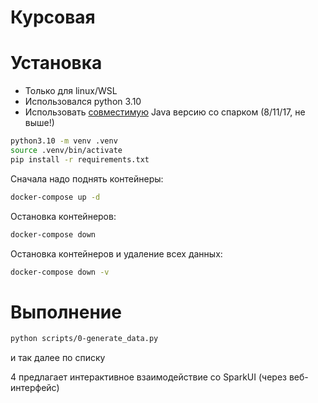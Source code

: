 # Курсовая

# Установка

- Только для linux/WSL
- Использовался python 3.10
- Использовать [совместимую](https://community.cloudera.com/t5/Community-Articles/Spark-and-Java-versions-Supportability-Matrix/ta-p/383669) Java версию со спарком (8/11/17, не выше!)

```bash
python3.10 -m venv .venv
source .venv/bin/activate
pip install -r requirements.txt
```

Сначала надо поднять контейнеры:
```bash
docker-compose up -d
```

Остановка контейнеров:
```bash
docker-compose down
```


Остановка контейнеров и удаление всех данных:
```bash
docker-compose down -v
```

# Выполнение

```bash
python scripts/0-generate_data.py
```
 и так далее по списку

4 предлагает интерактивное взаимодействие со SparkUI (через веб-интерфейс)

